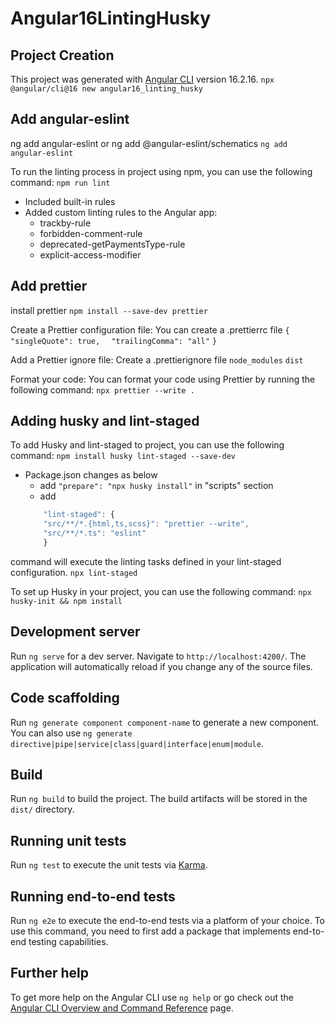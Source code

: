 # Angular16LintingHusky

## Project Creation

This project was generated with [Angular CLI](https://github.com/angular/angular-cli) version 16.2.16.
`npx @angular/cli@16 new angular16_linting_husky`

## Add angular-eslint

ng add angular-eslint or ng add @angular-eslint/schematics
`ng add angular-eslint`

To run the linting process in project using npm, you can use the following command:
`npm run lint`

- Included built-in rules
- Added custom linting rules to the Angular app:
  - trackby-rule
  - forbidden-comment-rule
  - deprecated-getPaymentsType-rule
  - explicit-access-modifier

## Add prettier

install prettier
`npm install --save-dev prettier`

Create a Prettier configuration file: You can create a .prettierrc file
`{`
`  "singleQuote": true,`
`  "trailingComma": "all"`
`}`

Add a Prettier ignore file: Create a .prettierignore file
`node_modules`
`dist`

Format your code: You can format your code using Prettier by running the following command:
`npx prettier --write .`


## Adding husky and lint-staged
To add Husky and lint-staged to project, you can use the following command:
`npm install husky lint-staged --save-dev`
- Package.json changes as below
    - add `"prepare": "npx husky install"` in "scripts" section
    - add 
    ```javascript
        "lint-staged": {
        "src/**/*.{html,ts,scss}": "prettier --write",
        "src/**/*.ts": "eslint"
        }

command will execute the linting tasks defined in your lint-staged configuration. 
`npx lint-staged`

To set up Husky in your project, you can use the following command:
`npx husky-init && npm install`

## Development server

Run `ng serve` for a dev server. Navigate to `http://localhost:4200/`. The application will automatically reload if you change any of the source files.

## Code scaffolding

Run `ng generate component component-name` to generate a new component. You can also use `ng generate directive|pipe|service|class|guard|interface|enum|module`.

## Build

Run `ng build` to build the project. The build artifacts will be stored in the `dist/` directory.

## Running unit tests

Run `ng test` to execute the unit tests via [Karma](https://karma-runner.github.io).

## Running end-to-end tests

Run `ng e2e` to execute the end-to-end tests via a platform of your choice. To use this command, you need to first add a package that implements end-to-end testing capabilities.

## Further help

To get more help on the Angular CLI use `ng help` or go check out the [Angular CLI Overview and Command Reference](https://angular.io/cli) page.

